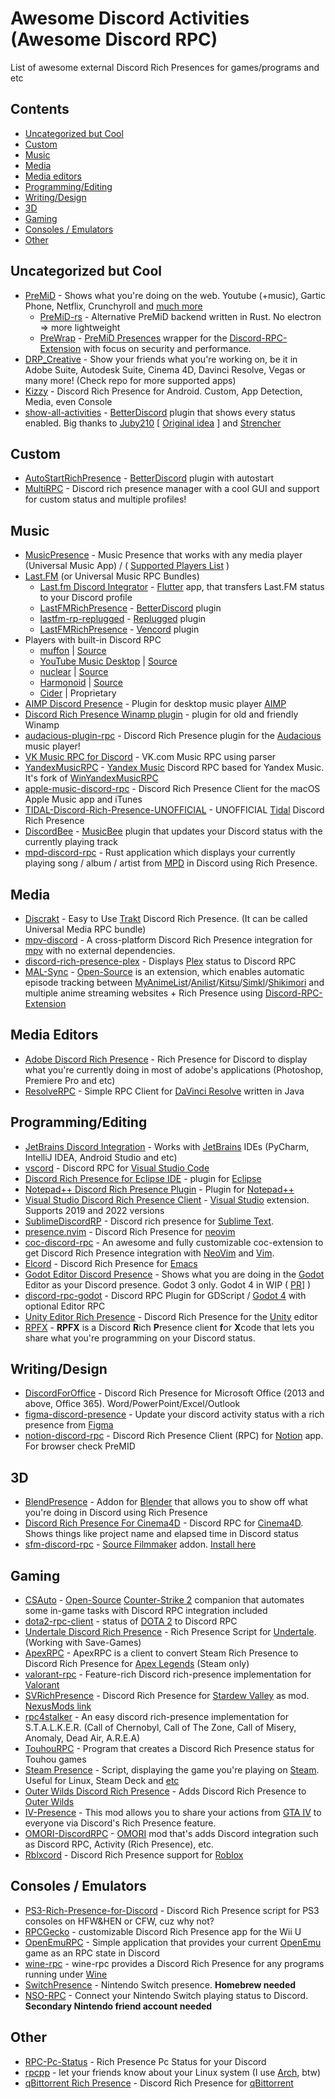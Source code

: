 # Awesome Discord Activities (Awesome Discord RPC)

List of awesome external Discord Rich Presences for games/programs and etc

## Contents

- [Uncategorized but Cool](#uncategorized-but-cool)
- [Custom](#custom)
- [Music](#music)
- [Media](#media)
- [Media editors](#media-editors)
- [Programming/Editing](#programmingediting)
- [Writing/Design](#writingdesign)
- [3D](#3d)
- [Gaming](#gaming)
- [Consoles / Emulators](#consoles--emulators)
- [Other](#other)

## Uncategorized but Cool

- [PreMiD](https://premid.app) - Shows what you're doing on the web. Youtube (+music), Gartic Phone, Netflix, Crunchyroll and [much more](https://premid.app/store)
  - [PreMiD-rs](https://github.com/sleeyax/PreMiD-rs) - Alternative PreMiD backend written in Rust. No electron => more lightweight
  - [PreWrap](https://github.com/lolamtisch/PreWrap) - [PreMiD Presences](https://github.com/PreMiD/Presences) wrapper for the [Discord-RPC-Extension](https://github.com/lolamtisch/Discord-RPC-Extension) with focus on security and performance.
- [DRP_Creative](https://github.com/djkato/DRP_Creative) - Show your friends what you're working on, be it in Adobe Suite, Autodesk Suite, Cinema 4D, Davinci Resolve, Vegas or many more! (Check repo for more supported apps)
- [Kizzy](https://github.com/dead8309/Kizzy) - Discord Rich Presence for Android. Custom, App Detection, Media, even Console
- [show-all-activities](https://github.com/Strencher/BetterDiscordStuff/tree/master/ShowAllActivities) - [BetterDiscord](https://betterdiscord.app) plugin that shows every status enabled. Big thanks to [Juby210](https://github.com/Juby210) [ [Original idea]((https://github.com/Juby210/show-all-activities)) ] and [Strencher](https://github.com/Strencher)

## Custom

- [AutoStartRichPresence](https://github.com/Mega-Mewthree/BetterDiscordPlugins/tree/master/Plugins/AutoStartRichPresence) - [BetterDiscord](https://betterdiscord.app) plugin with autostart
- [MultiRPC](https://github.com/FluxpointDev/MultiRPC) - Discord rich presence manager with a cool GUI and support for custom status and multiple profiles!

## Music

- [MusicPresence](https://musicpresence.app) - Music Presence that works with any media player (Universal Music App) / ( [Supported Players List](https://github.com/ungive/discord-music-presence/blob/master/documentation/supported-media-players.md) )
- [Last.FM](https://last.fm) (or Universal Music RPC Bundles)
  - [Last.fm Discord Integrator](https://github.com/tangenx/lfdi) - [Flutter](https://flutter.dev) app, that transfers Last.FM status to your Discord profile
  - [LastFMRichPresence](https://github.com/dimdenGD/LastFMRichPresence) - [BetterDiscord](https://betterdiscord.app) plugin
  - [lastfm-rp-replugged](https://github.com/RuiNtD/lastfm-rp-replugged) - [Replugged](https://replugged.dev) plugin
  - [LastFMRichPresence](https://vencord.dev/plugins/LastFMRichPresence) - [Vencord](https://vencord.dev) plugin
- Players with built-in Discord RPC
  - [muffon](https://muffon.netlify.app) | [Source](https://github.com/staniel359/muffon)
  - [YouTube Music Desktop](https://ytmdesktop.app) | [Source](https://github.com/ytmdesktop/ytmdesktop)
  - [nuclear](https://nuclear.js.org) | [Source](https://github.com/nukeop/nuclear)
  - [Harmonoid](https://harmonoid.com) | [Source](https://github.com/harmonoid/harmonoid)
  - [Cider](https://cider.sh) | Proprietary
- [AIMP Discord Presence](https://github.com/Exle/AIMP-Discord-Presence) - Plugin for desktop music player [AIMP](https://www.aimp.ru)
- [Discord Rich Presence Winamp plugin](https://github.com/clandrew/wdrp) - plugin for old and friendly Winamp
- [audacious-plugin-rpc](https://github.com/darktohka/audacious-plugin-rpc) - Discord Rich Presence plugin for the [Audacious](https://audacious-media-player.org) music player!
- [VK Music RPC for Discord](https://github.com/DaveFeed/VK-Music-RPC-for-Discord) - VK.com Music RPC using parser
- [YandexMusicRPC](https://github.com/FozerG/YandexMusicRPC) - [Yandex Music](https://music.yandex.ru) Discord RPC based for Yandex Music. It's fork of [WinYandexMusicRPC](https://github.com/FozerG/WinYandexMusicRPC)
- [apple-music-discord-rpc](https://github.com/NextFire/apple-music-discord-rpc) - Discord Rich Presence Client for the macOS Apple Music app and iTunes
- [TIDAL-Discord-Rich-Presence-UNOFFICIAL](https://github.com/purpl3F0x/TIDAL-Discord-Rich-Presence-UNOFFICIAL) - UNOFFICIAL [Tidal](https://tidal.com) Discord Rich Presence
- [DiscordBee](https://github.com/sll552/DiscordBee) - [MusicBee](https://www.getmusicbee.com) plugin that updates your Discord status with the currently playing track
- [mpd-discord-rpc](https://github.com/JakeStanger/mpd-discord-rpc) - Rust application which displays your currently playing song / album / artist from [MPD](https://www.musicpd.org) in Discord using Rich Presence.

## Media

- [Discrakt](https://github.com/afonsojramos/discrakt) - Easy to Use [Trakt](https://trakt.tv) Discord Rich Presence. (It can be called Universal Media RPC bundle)
- [mpv-discord](https://github.com/tnychn/mpv-discord) - A cross-platform Discord Rich Presence integration for [mpv](https://mpv.io) with no external dependencies.
- [discord-rich-presence-plex](https://github.com/phin05/discord-rich-presence-plex) - Displays [Plex](https://www.plex.tv) status to Discord RPC
- [MAL-Sync](https://malsync.moe) - [Open-Source](https://github.com/MALSync/MALSync) is an extension, which enables automatic episode tracking between [MyAnimeList](https://myanimelist.net)/[Anilist](https://anilist.co)/[Kitsu](https://kitsu.io)/[Simkl](https://simkl.com)/[Shikimori](https://shikimori.one) and multiple anime streaming websites + Rich Presence using [Discord-RPC-Extension](https://github.com/lolamtisch/Discord-RPC-Extension)

## Media Editors

- [Adobe Discord Rich Presence](https://github.com/teeteeteeteetee/adobe-discord-rpc) - Rich Presence for Discord to display what you're currently doing in most of adobe's applications (Photoshop, Premiere Pro and etc)
- [ResolveRPC](https://github.com/shadoweG/ResolveRPC) - Simple RPC Client for [DaVinci Resolve](https://www.blackmagicdesign.com/products/davinciresolve) written in Java

## Programming/Editing

- [JetBrains Discord Integration](https://github.com/Almighty-Alpaca/JetBrains-Discord-Integration) - Works with [JetBrains](https://www.jetbrains.com/products) IDEs (PyCharm, IntelliJ IDEA, Android Studio and etc)
- [vscord](https://github.com/leonardssh/vscord) - Discord RPC for [Visual Studio Code](https://code.visualstudio.com)
- [Discord Rich Presence for Eclipse IDE](https://github.com/echebbi/eclipse-discord-integration) - plugin for [Eclipse](https://www.eclipse.org)
- [Notepad++ Discord Rich Presence Plugin](https://github.com/MikeCoder96/NotePad-Discord-Rich-Presence-Plugin) - Plugin for [Notepad++](https://notepad-plus-plus.org)
- [Visual Studio Discord Rich Presence Client](https://github.com/Ryavell/VisualStudioDiscordRPC) - [Visual Studio](https://visualstudio.com) extension. Supports 2019 and 2022 versions
- [SublimeDiscordRP](https://github.com/Snazzah/SublimeDiscordRP) - Discord rich presence for [Sublime Text](https://www.sublimetext.com).
- [presence.nvim](https://github.com/andweeb/presence.nvim) - Discord Rich Presence for [neovim](https://neovim.io)
- [coc-discord-rpc](https://github.com/leonardssh/coc-discord-rpc) - An awesome and fully customizable coc-extension to get Discord Rich Presence integration with [NeoVim](https://neovim.io) and [Vim](https://www.vim.org).
- [Elcord](https://github.com/Mstrodl/elcord) - Discord Rich Presence for [Emacs](https://www.gnu.org/software/emacs)
- [Godot Editor Discord Presence](https://github.com/3ddelano/godot-editor-discord-presence) - Shows what you are doing in the [Godot](https://godotengine.org) Editor as your Discord presence. Godot 3 only. Godot 4 in WIP ( [PR](https://github.com/3ddelano/godot-editor-discord-presence/pull/11)] )
- [discord-rpc-godot](https://github.com/vaporvee/discord-rpc-godot) - Discord RPC Plugin for GDScript / [Godot 4](https://godotengine.org) with optional Editor RPC
- [Unity Editor Rich Presence](https://github.com/MarshMello0/Editor-Rich-Presence) - Discord Rich Presence for the [Unity](https://unity.com) editor
- [RPFX](https://github.com/PKBeam/RPFX) - **RPFX** is a Discord **R**ich **P**resence client **f**or **X**code that lets you share what you're programming on your Discord status.

## Writing/Design

- [DiscordForOffice](https://github.com/7coil/DiscordForOffice) - Discord Rich Presence for Microsoft Office (2013 and above, Office 365). Word/PowerPoint/Excel/Outlook
- [figma-discord-presence](https://github.com/bryanberger/figma-discord-presence) - Update your discord activity status with a rich presence from [Figma](https://www.figma.com)
- [notion-discord-rpc](https://github.com/nandiniproothi/notion-discord-rpc) - Discord Rich Presence Client (RPC) for [Notion](https://www.notion.so) app. For browser check PreMID

## 3D

- [BlendPresence](https://github.com/abrasic/blendpresence) - Addon for [Blender](https://www.blender.org) that allows you to show off what you're doing in Discord using Rich Presence
- [Discord Rich Presence For Cinema4D](https://github.com/JuicySoup/Discord-Rich-Presence-For-Cinema4D) - Discord RPC for [Cinema4D](https://www.maxon.net/en/cinema-4d). Shows things like project name and elapsed time in Discord status
- [sfm-discord-rpc](https://github.com/valance1/sfm-discord-rpc) - [Source Filmmaker](https://www.sourcefilmmaker.com) addon. [Install here](https://steamcommunity.com/sharedfiles/filedetails/?id=2717645611)

## Gaming

- [CSAuto](https://r.noplagi.xyz/csauto) - [Open-Source](https://github.com/MurkyYT/CSAuto) [Counter-Strike 2](https://www.counter-strike.net/cs2) companion that automates some in-game tasks with Discord RPC integration included
- [dota2-rpc-client](https://github.com/andsfonseca/dota2-rpc-client) - status of [DOTA 2](https://www.dota2.com/home) to Discord RPC
- [Undertale Discord Rich Presence](https://github.com/AntonHei/Undertale_DiscordRichPresence) - Rich Presence Script for [Undertale](https://undertale.com). (Working with Save-Games)
- [ApexRPC](https://github.com/Holfz/ApexRPC) - ApexRPC is a client to convert Steam Rich Presence to Discord Rich Presence for [Apex Legends](https://store.steampowered.com/app/1172470/Apex_Legends) (Steam only)
- [valorant-rpc](https://github.com/colinhartigan/valorant-rpc) - Feature-rich Discord rich-presence implementation for [Valorant](https://playvalorant.com)
- [SVRichPresence](https://github.com/RuiNtD/SVRichPresence) - Discord Rich Presence for [Stardew Valley](https://www.stardewvalley.net) as mod. [NexusMods link](https://www.nexusmods.com/stardewvalley/mods/2156)
- [rpc4stalker](https://github.com/TosoxDev/rpc4stalker) - An easy discord rich-presence implementation for S.T.A.L.K.E.R. (Call of Chernobyl, Call of The Zone, Call of Misery, Anomaly, Dead Air, A.R.E.A)
- [TouhouRPC](https://github.com/TheBakaRem/TouhouRPC) - Program that creates a Discord Rich Presence status for Touhou games
- [Steam Presence](https://github.com/JustTemmie/steam-presence) - Script, displaying the game you're playing on [Steam](https://store.steampowered.com/about). Useful for Linux, Steam Deck and [etc](https://github.com/JustTemmie/steam-presence#why)
- [Outer Wilds Discord Rich Presence](https://github.com/MegaPiggy/OWRichPresence) - Adds Discord Rich Presence to [Outer Wilds](https://www.mobiusdigitalgames.com/outer-wilds.html)
- [IV-Presence](https://github.com/ClonkAndre/IV-Presence) - This mod allows you to share your actions from [GTA IV](https://store.steampowered.com/app/12210/Grand_Theft_Auto_IV_The_Complete_Edition) to everyone via Discord's Rich Presence feature.
- [OMORI-DiscordRPC](https://github.com/thehatkid/OMORI-DiscordRPC) - [OMORI](https://omori-game.com) mod that's adds Discord integration such as Discord RPC, Activity (Rich Presence), etc.
- [Rblxcord](https://github.com/Ralsin/rblxcord) - Discord Rich Presence support for [Roblox](https://roblox.com)

## Consoles / Emulators

- [PS3-Rich-Presence-for-Discord](https://github.com/zorua98741/PS3-Rich-Presence-for-Discord) - Discord Rich Presence script for PS3 consoles on HFW&HEN or CFW, cuz why not?
- [RPCGecko](https://github.com/dmgrstuff/rpcgecko) - customizable Discord Rich Presence app for the Wii U
- [OpenEmuRPC](https://github.com/MCMi460/OpenEmuRPC) - Simple application that provides your current [OpenEmu](https://openemu.org) game as an RPC state in Discord
- [wine-rpc](https://github.com/LeadRDRK/wine-rpc) - wine-rpc provides a Discord Rich Presence for any programs running under [Wine](https://www.winehq.org)
- [SwitchPresence](https://github.com/SunResearchInstitute/SwitchPresence-Rewritten) - Nintendo Switch presence. **Homebrew needed**
- [NSO-RPC](https://github.com/MCMi460/NSO-RPC) - Connect your Nintendo Switch playing status to Discord. **Secondary Nintendo friend account needed**

## Other

- [RPC-Pc-Status](https://github.com/Faelayis/RPC-Pc-Status) - Rich Presence Pc Status for your Discord
- [rpcpp](https://github.com/grialion/rpcpp) - let your friends know about your Linux system (I use [Arch](https://archlinux.org), btw)
- [qBittorrent Rich Presence](https://github.com/LockBlock-dev/qbittorrent-rp) - Discord Rich Presence for [qBittorrent](https://www.qbittorrent.org)

